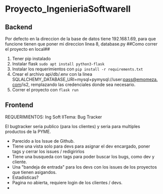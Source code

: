 # Proyecto_IngenieriaSoftwareII

## Backend

Por defecto en la direccion de la base de datos tiene 192.168.1.69, para que funcione tienen que poner mi direccion
linea 8, database.py
##Como correr el proyecto en local##
1. Tener pip instalado
2. Instalar flask `sudo apt install python3-flask`
3. Instalar los requerimientos con `pip install -r requirements.txt`
4. Crear el archivo api/db/.env con la linea SQLALCHEMY_DATABASE_URI=mysql+pymysql://user:pass@emomeza.com/is2, remplazando las credenciales donde sea necesario.
5. Correr el proyecto con `flask run`

## Frontend


REQUERIMIENTOS:
Ing Soft IITema: Bug Tracker

El bugtracker seria publico (para los clientes) y seria para multiples
productos de la PYME.

- Parecido a los Issue de Github.
- Tiene una vista solo para devs para asignar el dev encargado, poner tags 
  y cerrar los issues / redigirirlos
- Tiene una busqueda con tags para poder buscar los bugs, como dev y cliente. 
- Una "bandeja de entrada" para los devs con los issues de los proyectos
  que tienen asigandos.
- Estadisticas?
- Pagina no abierta, requiere login de los clientes / devs.
- 
